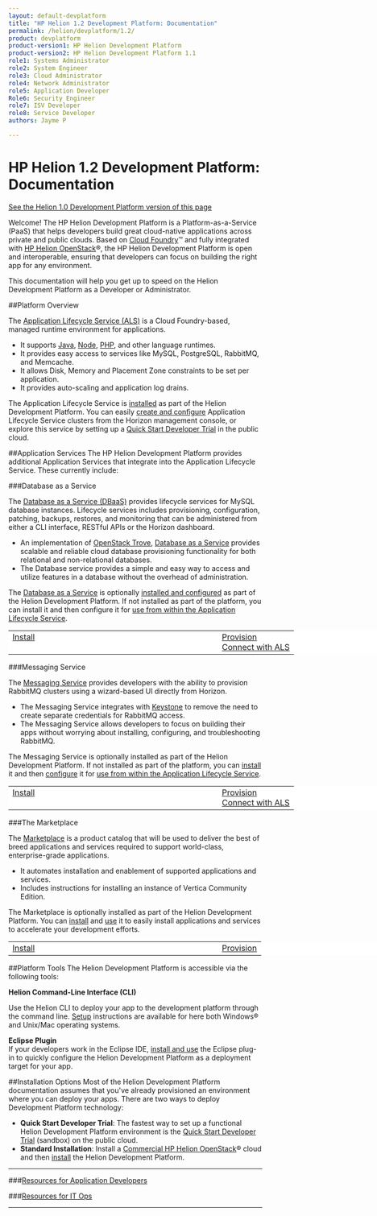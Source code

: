 ```yaml
---
layout: default-devplatform
title: "HP Helion 1.2 Development Platform: Documentation"
permalink: /helion/devplatform/1.2/
product: devplatform
product-version1: HP Helion Development Platform
product-version2: HP Helion Development Platform 1.1
role1: Systems Administrator 
role2: System Engineer
role3: Cloud Administrator
role4: Network Administrator
role5: Application Developer
Role6: Security Engineer
role7: ISV Developer 
role8: Service Developer
authors: Jayme P

---
```

<!--UNDER REVISION-->

# HP Helion 1.2 Development Platform: Documentation
[See the Helion 1.0 Development Platform version of this page](/helion/devplatform/)

Welcome! The HP Helion Development Platform is a Platform-as-a-Service (PaaS) that helps developers build great cloud-native applications across private and public clouds.  Based on [Cloud Foundry](http://cloudfoundry.org/index.html)&#8482; and fully integrated with [HP Helion OpenStack](/helion/openstack/1.1/)&#174;, the HP Helion Development Platform is open and interoperable, ensuring that developers can focus on building the right app for any environment.

This documentation will help you get up to speed on the  Helion Development Platform as a Developer or Administrator.

##Platform Overview

The [Application Lifecycle Service (ALS)](/helion/devplatform/1.2/als/) is a Cloud Foundry-based, managed runtime environment for applications. 

- It supports [Java](/helion/devplatform/1.2/appdev/#java), [Node](/helion/devplatform/1.2/appdev/#node), [PHP](/helion/devplatform/1.2/appdev/#PHP), and other language runtimes.
- It provides easy access to services like MySQL, PostgreSQL, RabbitMQ, and Memcache.
- It allows Disk, Memory and Placement Zone constraints to be set per application.
- It provides auto-scaling and application log drains.
 
The Application Lifecycle Service is [installed](/helion/devplatform/1.2/install/#install-als) as part of the Helion Development Platform. You can easily [create and configure](/helion/devplatform/1.2/als/admin/#wizard-based-cluster-creation) Application Lifecycle Service clusters from the Horizon management console, or explore this service by setting up a [Quick Start Developer Trial](/helion/devplatform/1.2/ALS-developer-trial-quick-start/) in the public cloud.

##Application Services
The HP Helion Development Platform provides additional Application Services that integrate into the Application Lifecycle Service. These currently include:

###Database as a Service  

The [Database as a Service (DBaaS)](/helion/devplatform/1.2/databaseservice/) provides lifecycle services for MySQL database instances. Lifecycle services includes provisioning, configuration, patching, backups, restores, and monitoring that can be administered from either a CLI interface, RESTful APIs or the Horizon dashboard. 

- An implementation of [OpenStack Trove](https://wiki.openstack.org/wiki/Trove), [Database as a Service](/helion/devplatform/1.2/databaseservice/) provides scalable and reliable cloud database provisioning functionality for both relational and non-relational databases.  
- The Database service provides a simple and easy way to access and utilize features in a database without the overhead of administration.  

The [Database as a Service](/helion/devplatform/1.2/connectdatabase/) is optionally [installed and configured](/helion/devplatform/1.2/install/#install-database) as part of the Helion Development Platform. If not installed as part of the platform, you can install it and then configure it for [use from within the Application Lifecycle Service](/helion/devplatform/1.2/connectdatabase/).

<table style="vertical-align: top; width: 800px; background-color: white; border: 0px;">
<tr style="border: 0px;vertical-align: top;"><td style="border: 0px; width: 400px;"><a href="install/#install-database">Install</a><br /></td><td style="border: 0px; align: right;"><a href="databaseservice">Provision</a><br /><a href="connectdatabase">Connect with ALS</a></td></tr>
</table>
###Messaging Service

The [Messaging Service](/helion/devplatform/1.2/messageservice/)  provides developers with the ability to provision RabbitMQ clusters using a wizard-based UI directly from Horizon.

- The Messaging Service integrates with [Keystone](/helion/openstack/1.1/services/identity/overview/) to remove the need to create separate credentials for RabbitMQ access. 
- The Messaging Service allows developers to focus on building their apps without worrying about installing, configuring, and troubleshooting RabbitMQ.

The Messaging Service is optionally installed as part of the Helion Development Platform. If not installed as part of the platform, you can [install](/helion/devplatform/1.2/install/#install-messaging) it and then [configure](/helion/devplatform/1.2/messageservice/) it for [use from within the Application Lifecycle Service](/helion/devplatform/1.2/msgaas/als).

<table style="vertical-align: top; width: 800px; background-color: white; border: 0px;">
<tr style="border: 0px;vertical-align: top;"><td style="border: 0px;width: 400px;"><a href="install/#install-messaging">Install</a><br /></td><td style="border: 0px; align: right;"><a href="messageservice">Provision</a><br /><a href="msgaas/als">Connect with ALS</a></td></tr>
</table>

###The Marketplace

The [Marketplace](/helion/devplatform/1.2/marketplace/) is a product catalog that will be used to deliver the best of breed applications and services required to support world-class, enterprise-grade applications.

- It automates installation and enablement of supported applications and services.
- Includes instructions for installing an instance of Vertica Community Edition.

The Marketplace is optionally installed as part of the Helion Development Platform. You can [install](/helion/devplatform/1.2/install/#install-marketplace) and [use](/helion/devplatform/1.2/marketplace/) it to easily install applications and services to accelerate your development efforts.

<table style="vertical-align: top; width: 800px; background-color: white; border: 0px;">
<tr style="border: 0px;vertical-align: top;"><td style="border: 0px; width: 400px;"><a href="install/#install-marketplace">Install</a><br /></td><td style="border: 0px; align: right;"><a href="marketplace">Provision</a></td></tr>
</table>

##Platform Tools
The Helion Development Platform is accessible via the following tools: 

**Helion Command-Line Interface (CLI)**<br />

Use the Helion CLI to deploy your app to the development platform through the command line. [Setup](/helion/devplatform/1.2/als/user/client/#helion-client-setup) instructions are available for here both Windows&#174; and Unix/Mac operating systems.

**Eclipse Plugin**<br />
 If your developers work in the Eclipse IDE, [install and use](/helion/devplatform/1.2/eclipse/) the Eclipse plug-in to quickly configure the Helion Development Platform as a deployment target for your app. 

##Installation Options
Most of the Helion Development Platform documentation assumes that you've already provisioned an environment where you can deploy your apps. There are two ways to deploy Development Platform technology:
 
- **Quick Start Developer Trial**: The fastest way to set up a functional Helion Development Platform environment is the [Quick Start Developer Trial](/helion/devplatform/1.2/ALS-developer-trial-quick-start/) (sandbox) on the public cloud.
- **Standard Installation**: Install a [Commercial HP Helion OpenStack](/helion/openstack/1.1/install/overview/)&#174; cloud and then [install](/helion/devplatform/1.2/install/) the Helion Development Platform.  

----------
###[Resources for Application Developers](/helion/devplatform/1.2/appdev/)
  
###[Resources for IT Ops](/helion/devplatform/1.2/sysadmin/)
  
<!--### [Resources for OpenStack Integration, Extension, and Service Development](/helion/devplatform/1.2/servicedev/) -->

----
 
